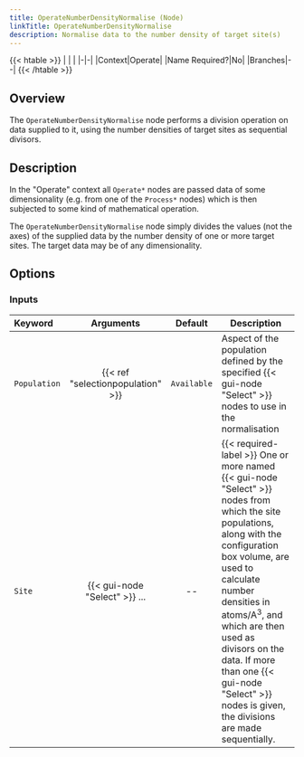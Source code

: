 ```yaml
---
title: OperateNumberDensityNormalise (Node)
linkTitle: OperateNumberDensityNormalise
description: Normalise data to the number density of target site(s)
---
```


{{< htable >}}
| | |
|-|-|
|Context|Operate|
|Name Required?|No|
|Branches|--|
{{< /htable >}}

## Overview

The `OperateNumberDensityNormalise` node performs a division operation on data supplied to it, using the number densities of target sites as sequential divisors.

## Description

In the "Operate" context all `Operate*` nodes are passed data of some dimensionality (e.g. from one of the `Process*` nodes) which is then subjected to some kind of mathematical operation.

The `OperateNumberDensityNormalise` node simply divides the values (not the axes) of the supplied data by the number density of one or more target sites. The target data may be of any dimensionality.

## Options

### Inputs

|Keyword|Arguments|Default|Description|
|:------|:--:|:-----:|-----------|
|`Population`|{{< ref "selectionpopulation" >}}|`Available`|Aspect of the population defined by the specified {{< gui-node "Select" >}} nodes to use in the normalisation|
|`Site`|{{< gui-node "Select" >}} ...|--|{{< required-label >}} One or more named {{< gui-node "Select" >}} nodes from which the site populations, along with the configuration box volume, are used to calculate number densities in atoms/A<sup>3</sup>, and which are then used as divisors on the data. If more than one {{< gui-node "Select" >}} nodes is given, the divisions are made sequentially.|
